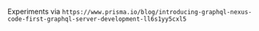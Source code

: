 Experiments via
`https://www.prisma.io/blog/introducing-graphql-nexus-code-first-graphql-server-development-ll6s1yy5cxl5`
